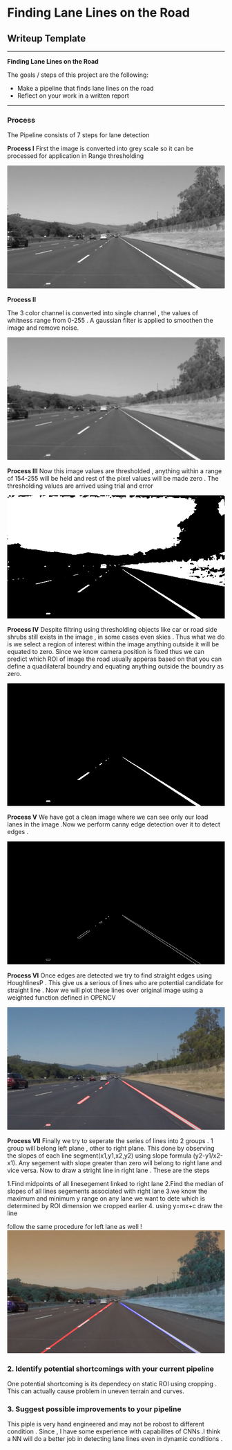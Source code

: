# **Finding Lane Lines on the Road** 

## Writeup Template



---

**Finding Lane Lines on the Road**

The goals / steps of this project are the following:
* Make a pipeline that finds lane lines on the road
* Reflect on your work in a written report


[//]: # (Image References)

[image1]: ./Results_images/Hough_lines_soft.jpg "Hough_lines_soft"
[image2]: ./Results_images/gaussian_bluring.jpg "Gaussian blurrings"
[image3]: ./Results_images/Range_thresholding.jpg "thresholding"
[image4]: ./Results_images/ROI_crop.jpg "Cropping ROI"
[image5]: ./Results_images/canny_edges.jpg "canny_detection"
[image6]: ./Results_images/output.jpg "Final"
[image7]: ./Results_images/grayscale.jpg "Grey"

---

### Process


The Pipeline consists of 7 steps for lane detection

**Process I**
First the image is converted into grey scale so it can be processed for application in Range thresholding 

![alt text][image7]

**Process II**

The 3 color channel is converted into single channel , the values of whitness range from 0-255 . A gaussian filter is applied to smoothen the image and remove noise. 

![alt text][image2]

**Process III**
Now this image values are thresholded , anything within a range of 154-255 will be held and rest of the pixel values will be made zero . The thresholding values are arrived using trial and error 

![alt text][image3]

**Process IV**
Despite filtring using thresholding objects like car or road side shrubs still exists in the image , in some cases even skies .
Thus what we do is we select a region of interest within the image anything outside it will be equated to zero. Since we know camera position is fixed thus we can predict which ROI of image the road usually apperas based on that you can define a quadilateral boundry and equating anything outside the boundry as zero. 

![alt text][image4]

**Process V**
We have got a clean image where we can see only our load lanes in the image .Now we perform canny edge detection over it to detect edges . 

![alt text][image5]

**Process VI**
Once edges are detected we try to find straight edges using HoughlinesP . This give us a serious of lines who are potential candidate for straight line . Now we will plot these lines over original image using a weighted function defined in OPENCV 

![alt text][image1]

**Process VII**
Finally we try to seperate the series of lines into 2 groups . 1 group will belong left plane , other to right plane. This done by observing the slopes of each line segment(x1,y1,x2,y2) using slope formula (y2-y1/x2-x1). Any segement with slope greater than zero will belong to right lane and vice versa. Now to draw a stright line in right lane . These are the steps

1.Find midpoints of all linesegement linked to right lane
2.Find the median of slopes of all lines segements associated with right lane
3.we know the maximum and minimum y range on any lane we want to  dete which is determined by ROI dimension we cropped earlier
4. using y=mx+c draw the line

follow the same procedure for left lane as well !
![alt text][image6]

### 2. Identify potential shortcomings with your current pipeline

One potential shortcoming is its dependecy on static ROI using cropping . This can actually cause problem in uneven terrain and curves.


### 3. Suggest possible improvements to your pipeline

This piple is very hand engineered and may not be robost to different condition . Since , I have some experience with capabilites of CNNs .I think a NN will do a better job in detecting lane lines even in dynamic conditions .
